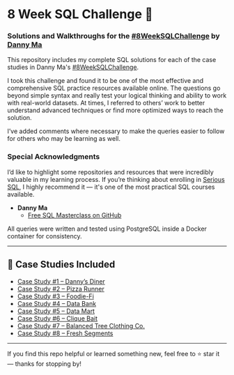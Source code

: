 # 8 Week SQL Challenge 🚀  
### Solutions and Walkthroughs for the [#8WeekSQLChallenge](https://8weeksqlchallenge.com/) by [Danny Ma](https://www.datawithdanny.com/)

This repository includes my complete SQL solutions for each of the case studies in Danny Ma's [#8WeekSQLChallenge](https://8weeksqlchallenge.com/).  

I took this challenge and found it to be one of the most effective and comprehensive SQL practice resources available online. The questions go beyond simple syntax and really test your logical thinking and ability to work with real-world datasets. At times, I referred to others’ work to better understand advanced techniques or find more optimized ways to reach the solution.

I’ve added comments where necessary to make the queries easier to follow for others who may be learning as well.

### Special Acknowledgments  
I’d like to highlight some repositories and resources that were incredibly valuable in my learning process. If you’re thinking about enrolling in [Serious SQL](https://www.datawithdanny.com/), I highly recommend it — it's one of the most practical SQL courses available.

- **Danny Ma**  
  - [Free SQL Masterclass on GitHub](https://github.com/DataWithDanny/sql-masterclass)  

All queries were written and tested using PostgreSQL inside a Docker container for consistency.

---

## 📁 Case Studies Included

- [Case Study #1 – Danny’s Diner](./case_studies/case_1_dannys_dinner/README.md)
- [Case Study #2 – Pizza Runner](./case_studies/case_2_pizza_runner/)
- [Case Study #3 – Foodie-Fi](./case_studies/case_3_foodie_fi/)
- [Case Study #4 – Data Bank](./case_studies/case_4_data_bank/)
- [Case Study #5 – Data Mart](./case_studies/case_5_data_mart/)
- [Case Study #6 – Clique Bait](./case_studies/case_6_clique_bait/)
- [Case Study #7 – Balanced Tree Clothing Co.](./case_studies/case_7_balanced_tree/)
- [Case Study #8 – Fresh Segments](./case_studies/case_8_fresh_segments/)

---

If you find this repo helpful or learned something new, feel free to ⭐ star it — thanks for stopping by!
